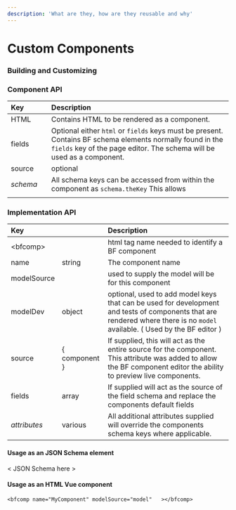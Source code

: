 ```yaml
---
description: 'What are they, how are they reusable and why'
---
```


# Custom Components

### Building and Customizing



### **Component API**

| **Key** |  | **Description** |
| :--- | :--- | :--- |
| HTML |  | Contains HTML to be rendered as a component. |
| fields |  | Optional either `html` or `fields` keys must be present. Contains BF schema elements normally found in the `fields` key of the page editor. The schema will be used as a component. |
| source |  | optional |
| _schema_ |  | All schema keys can be accessed from within the component as `schema.theKey` This allows  |
|  |  |  |

### Implementation API

| Key |  | Description |
| :--- | :--- | :--- |
| &lt;bfcomp&gt; |  | html tag name needed to identify a BF component |
| name | string | The component name |
| modelSource |  | used to supply the model will be for this component |
| modelDev | object | optional, used to add model keys that can be used for development and tests of components that are rendered where there is no `model` available. \( Used by the BF editor \) |
| source | { component  } | If supplied, this will act as the entire source for the component. This attribute was added to allow the BF component editor the ability to preview live components. |
| fields | array | If supplied will act as the source of the field schema and replace the components default fields |
| _attributes_ |  various | All additional attributes supplied will override the components schema keys where applicable. |

#### Usage as an JSON Schema element

&lt; JSON Schema here &gt;

#### Usage as an HTML Vue component

```markup
<bfcomp name="MyComponent" modelSource="model"   ></bfcomp>
```



